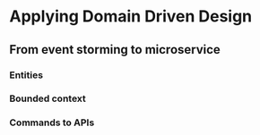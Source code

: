 # Applying Domain Driven Design

## From event storming to microservice

### Entities

### Bounded context

### Commands to APIs